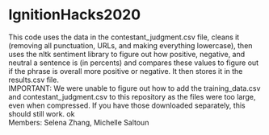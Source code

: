 # IgnitionHacks2020
This code uses the data in the contestant_judgment.csv file, cleans it (removing all punctuation, URLs, and making everything lowercase), then uses the nltk sentiment library to figure out how positive, negative, and neutral a sentence is (in percents) and compares these values to figure out if the phrase is overall more positive or negative. It then stores it in the results.csv file.  
IMPORTANT: We were unable to figure out how to add the training_data.csv and contestant_judgment.csv to this repository as the files were too large, even when compressed. If you have those downloaded separately, this should still work.  ok  
Members: Selena Zhang, Michelle Saltoun
